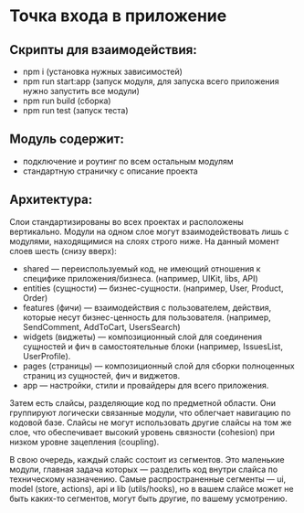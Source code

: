 # Точка входа в приложение

## Скрипты для взаимодействия:
- npm i (установка нужных зависимостей)
- npm run start:app (запуск модуля, для запуска всего приложения нужно запустить все модули)
- npm run build (сборка)
- npm run test (запуск теста)

## Модуль содержит:

- подключение и роутинг по всем остальным модулям
- стандартную страничку с описание проекта

## Архитектура:

Слои стандартизированы во всех проектах и расположены вертикально. Модули на одном слое могут взаимодействовать лишь с модулями, находящимися на слоях строго ниже. На данный момент слоев шесть (снизу вверх):

- shared — переиспользуемый код, не имеющий отношения к специфике приложения/бизнеса. (например, UIKit, libs, API)
- entities (сущности) — бизнес-сущности. (например, User, Product, Order)
- features (фичи) — взаимодействия с пользователем, действия, которые несут бизнес-ценность для пользователя. (например, SendComment, AddToCart, UsersSearch)
- widgets (виджеты) — композиционный слой для соединения сущностей и фич в самостоятельные блоки (например, IssuesList, UserProfile).
- pages (страницы) — композиционный слой для сборки полноценных страниц из сущностей, фич и виджетов.
- app — настройки, стили и провайдеры для всего приложения.

Затем есть слайсы, разделяющие код по предметной области. Они группируют логически связанные модули, что облегчает навигацию по кодовой базе. Слайсы не могут использовать другие слайсы на том же слое, что обеспечивает высокий уровень связности (cohesion) при низком уровне зацепления (coupling).

В свою очередь, каждый слайс состоит из сегментов. Это маленькие модули, главная задача которых — разделить код внутри слайса по техническому назначению. Самые распространенные сегменты — ui, model (store, actions), api и lib (utils/hooks), но в вашем слайсе может не быть каких-то сегментов, могут быть другие, по вашему усмотрению.